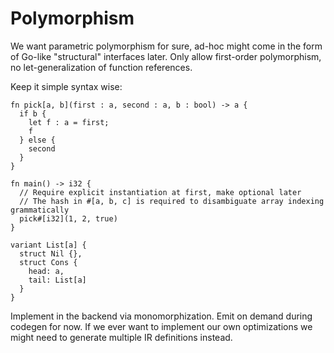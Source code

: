# Polymorphism

We want parametric polymorphism for sure, ad-hoc might come in the form of
Go-like "structural" interfaces later.
Only allow first-order polymorphism, no let-generalization of function references.

Keep it simple syntax wise:

```
fn pick[a, b](first : a, second : a, b : bool) -> a {
  if b {
    let f : a = first;
    f
  } else {
    second
  }
}

fn main() -> i32 {
  // Require explicit instantiation at first, make optional later
  // The hash in #[a, b, c] is required to disambiguate array indexing grammatically
  pick#[i32](1, 2, true)
}

variant List[a] {
  struct Nil {},
  struct Cons {
    head: a,
    tail: List[a]
  }
}
```

Implement in the backend via monomorphization. Emit on demand during codegen for now. If we ever want to implement our own optimizations we might need to generate multiple IR definitions instead.
